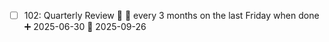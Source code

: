- [ ] 102: Quarterly Review 🔺 🔁 every 3 months on the last Friday when done ➕ 2025-06-30 📅 2025-09-26